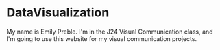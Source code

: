 # DataVisualization
My name is Emily Preble. I'm in the J24 Visual Communication class, and I'm going to use this website for my visual communication projects. 

